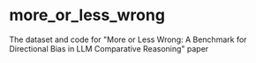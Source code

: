 # more_or_less_wrong
The dataset and code for "More or Less Wrong: A Benchmark for Directional Bias in LLM Comparative Reasoning" paper
